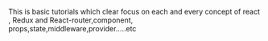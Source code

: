 This is basic tutorials which clear focus on each and every concept of react , Redux and React-router,component, props,state,middleware,provider.....etc
